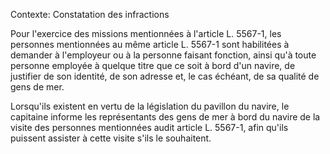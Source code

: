 Contexte: Constatation des infractions

Pour l'exercice des missions mentionnées à l'article L. 5567-1, les personnes mentionnées au même article L. 5567-1 sont habilitées à demander à l'employeur ou à la personne faisant fonction, ainsi qu'à toute personne employée à quelque titre que ce soit à bord d'un navire, de justifier de son identité, de son adresse et, le cas échéant, de sa qualité de gens de mer.

Lorsqu'ils existent en vertu de la législation du pavillon du navire, le capitaine informe les représentants des gens de mer à bord du navire de la visite des personnes mentionnées audit article L. 5567-1, afin qu'ils puissent assister à cette visite s'ils le souhaitent.